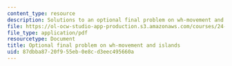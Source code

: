 ```yaml
---
content_type: resource
description: Solutions to an optional final problem on wh-movement and islands.
file: https://ol-ocw-studio-app-production.s3.amazonaws.com/courses/24-902-language-and-its-structure-ii-syntax-fall-2003/87dbba8720f955eb0e8cd3eec495660a_practiceps_ans.pdf
file_type: application/pdf
resourcetype: Document
title: Optional final problem on wh-movement and islands
uid: 87dbba87-20f9-55eb-0e8c-d3eec495660a
---
```

